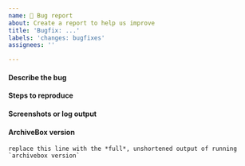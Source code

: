```yaml
---
name: 🐞 Bug report
about: Create a report to help us improve
title: 'Bugfix: ...'
labels: 'changes: bugfixes'
assignees: ''

---
```


<!--
Please fill out the following information, 
feel free to delete sections if they're not applicable 
or if long issue templates annoy you.
(the only required section is the version information)
-->

#### Describe the bug
<!--
A description of what the bug is, 
what you expected to happen, 
and any relevant context about issue.
-->

#### Steps to reproduce
<!--
For example:
1. Ran ArchiveBox with the following config '...'
2. Saw this output during archiving '....'
3. UI didn't show the thing I was expecting '....'
-->

#### Screenshots or log output

<!--
If applicable, post any relevant screenshots or copy/pasted terminal output from ArchiveBox.
If you're reporting a parsing / importing error, **you must paste a copy of your redacted import file here**.
-->

#### ArchiveBox version

<!-- Run the `archivebox version` command locally then copy paste the result here: -->
```logs
replace this line with the *full*, unshortened output of running `archivebox version`
```
<!-- Tickets without full version info will closed until it is provided,
we need the full output here to help you solve your issue -->
